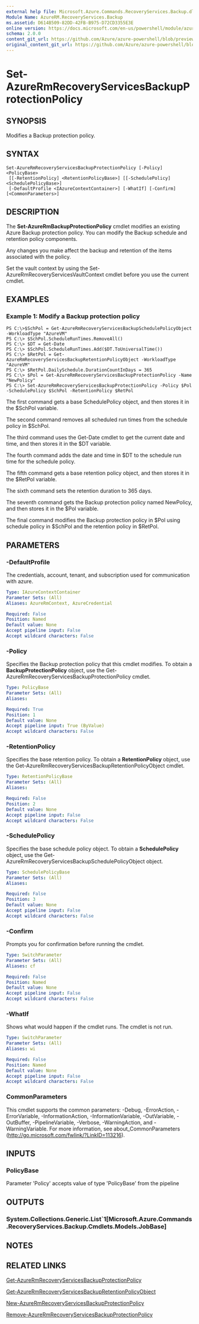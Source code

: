 ```yaml
---
external help file: Microsoft.Azure.Commands.RecoveryServices.Backup.dll-Help.xml
Module Name: AzureRM.RecoveryServices.Backup
ms.assetid: D614B509-82DD-42FB-B975-D72CD3355E3E
online version: https://docs.microsoft.com/en-us/powershell/module/azurerm.recoveryservices.backup/set-azurermrecoveryservicesbackupprotectionpolicy
schema: 2.0.0
content_git_url: https://github.com/Azure/azure-powershell/blob/preview/src/ResourceManager/RecoveryServices.Backup/Commands.RecoveryServices.Backup/help/Set-AzureRmRecoveryServicesBackupProtectionPolicy.md
original_content_git_url: https://github.com/Azure/azure-powershell/blob/preview/src/ResourceManager/RecoveryServices.Backup/Commands.RecoveryServices.Backup/help/Set-AzureRmRecoveryServicesBackupProtectionPolicy.md
---
```


# Set-AzureRmRecoveryServicesBackupProtectionPolicy

## SYNOPSIS
Modifies a Backup protection policy.

## SYNTAX

```
Set-AzureRmRecoveryServicesBackupProtectionPolicy [-Policy] <PolicyBase>
 [[-RetentionPolicy] <RetentionPolicyBase>] [[-SchedulePolicy] <SchedulePolicyBase>]
 [-DefaultProfile <IAzureContextContainer>] [-WhatIf] [-Confirm] [<CommonParameters>]
```

## DESCRIPTION
The **Set-AzureRmBackupProtectionPolicy** cmdlet modifies an existing Azure Backup protection policy.
You can modify the Backup schedule and retention policy components.

Any changes you make affect the backup and retention of the items associated with the policy.

Set the vault context by using the Set-AzureRmRecoveryServicesVaultContext cmdlet before you use the current cmdlet.

## EXAMPLES

### Example 1: Modify a Backup protection policy
```
PS C:\>$SchPol = Get-AzureRmRecoveryServicesBackupSchedulePolicyObject -WorkloadType "AzureVM" 
PS C:\> $SchPol.ScheduleRunTimes.RemoveAll()
PS C:\> $DT = Get-Date
PS C:\> $SchPol.ScheduleRunTimes.Add($DT.ToUniversalTime())
PS C:\> $RetPol = Get-AzureRmRecoveryServicesBackupRetentionPolicyObject -WorkloadType "AzureVM" 
PS C:\> $RetPol.DailySchedule.DurationCountInDays = 365
PS C:\> $Pol = Get-AzureRmRecoveryServicesBackupProtectionPolicy -Name "NewPolicy"
PS C:\> Set-AzureRmRecoveryServicesBackupProtectionPolicy -Policy $Pol -SchedulePolicy $SchPol -RetentionPolicy $RetPol
```

The first command gets a base SchedulePolicy object, and then stores it in the $SchPol variable.

The second command removes all scheduled run times from the schedule policy in $SchPol.

The third command uses the Get-Date cmdlet to get the current date and time, and then stores it in the $DT variable.

The fourth command adds the date and time in $DT to the schedule run time for the schedule policy.

The fifth command gets a base retention policy object, and then stores it in the $RetPol variable.

The sixth command sets the retention duration to 365 days.

The seventh command gets the Backup protection policy named NewPolicy, and then stores it in the $Pol variable.

The final command modifies the Backup protection policy in $Pol using schedule policy in $SchPol and the retention policy in $RetPol.

## PARAMETERS

### -DefaultProfile
The credentials, account, tenant, and subscription used for communication with azure.

```yaml
Type: IAzureContextContainer
Parameter Sets: (All)
Aliases: AzureRmContext, AzureCredential

Required: False
Position: Named
Default value: None
Accept pipeline input: False
Accept wildcard characters: False
```

### -Policy
Specifies the Backup protection policy that this cmdlet modifies.
To obtain a **BackupProtectionPolicy** object, use the Get-AzureRmRecoveryServicesBackupProtectionPolicy cmdlet.

```yaml
Type: PolicyBase
Parameter Sets: (All)
Aliases: 

Required: True
Position: 1
Default value: None
Accept pipeline input: True (ByValue)
Accept wildcard characters: False
```

### -RetentionPolicy
Specifies the base retention policy.
To obtain a **RetentionPolicy** object, use the Get-AzureRmRecoveryServicesBackupRetentionPolicyObject cmdlet.

```yaml
Type: RetentionPolicyBase
Parameter Sets: (All)
Aliases: 

Required: False
Position: 2
Default value: None
Accept pipeline input: False
Accept wildcard characters: False
```

### -SchedulePolicy
Specifies the base schedule policy object.
To obtain a **SchedulePolicy** object, use the Get-AzureRmRecoveryServicesBackupSchedulePolicyObject object.

```yaml
Type: SchedulePolicyBase
Parameter Sets: (All)
Aliases: 

Required: False
Position: 3
Default value: None
Accept pipeline input: False
Accept wildcard characters: False
```

### -Confirm
Prompts you for confirmation before running the cmdlet.

```yaml
Type: SwitchParameter
Parameter Sets: (All)
Aliases: cf

Required: False
Position: Named
Default value: None
Accept pipeline input: False
Accept wildcard characters: False
```

### -WhatIf
Shows what would happen if the cmdlet runs. The cmdlet is not run.

```yaml
Type: SwitchParameter
Parameter Sets: (All)
Aliases: wi

Required: False
Position: Named
Default value: None
Accept pipeline input: False
Accept wildcard characters: False
```

### CommonParameters
This cmdlet supports the common parameters: -Debug, -ErrorAction, -ErrorVariable, -InformationAction, -InformationVariable, -OutVariable, -OutBuffer, -PipelineVariable, -Verbose, -WarningAction, and -WarningVariable. For more information, see about_CommonParameters (http://go.microsoft.com/fwlink/?LinkID=113216).

## INPUTS

### PolicyBase
Parameter 'Policy' accepts value of type 'PolicyBase' from the pipeline

## OUTPUTS

### System.Collections.Generic.List`1[Microsoft.Azure.Commands.RecoveryServices.Backup.Cmdlets.Models.JobBase]

## NOTES

## RELATED LINKS

[Get-AzureRmRecoveryServicesBackupProtectionPolicy](./Get-AzureRmRecoveryServicesBackupProtectionPolicy.md)

[Get-AzureRmRecoveryServicesBackupRetentionPolicyObject](./Get-AzureRmRecoveryServicesBackupRetentionPolicyObject.md)

[New-AzureRmRecoveryServicesBackupProtectionPolicy](./New-AzureRmRecoveryServicesBackupProtectionPolicy.md)

[Remove-AzureRmRecoveryServicesBackupProtectionPolicy](./Remove-AzureRmRecoveryServicesBackupProtectionPolicy.md)



